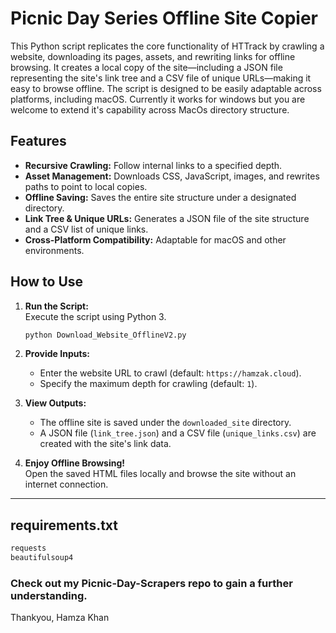 # Picnic Day Series Offline Site Copier

This Python script replicates the core functionality of HTTrack by crawling a website, downloading its pages, assets, and rewriting links for offline browsing. It creates a local copy of the site—including a JSON file representing the site's link tree and a CSV file of unique URLs—making it easy to browse offline. The script is designed to be easily adaptable across platforms, including macOS. Currently it works for windows but you are welcome to extend it's capability across MacOs directory structure.

## Features

- **Recursive Crawling:** Follow internal links to a specified depth.
- **Asset Management:** Downloads CSS, JavaScript, images, and rewrites paths to point to local copies.
- **Offline Saving:** Saves the entire site structure under a designated directory.
- **Link Tree & Unique URLs:** Generates a JSON file of the site structure and a CSV list of unique links.
- **Cross-Platform Compatibility:** Adaptable for macOS and other environments.

## How to Use

1. **Run the Script:**  
   Execute the script using Python 3.
   ```bash
   python Download_Website_OfflineV2.py
   ```

2. **Provide Inputs:**  
   - Enter the website URL to crawl (default: `https://hamzak.cloud`).
   - Specify the maximum depth for crawling (default: `1`).

3. **View Outputs:**  
   - The offline site is saved under the `downloaded_site` directory.
   - A JSON file (`link_tree.json`) and a CSV file (`unique_links.csv`) are created with the site's link data.

4. **Enjoy Offline Browsing!**  
   Open the saved HTML files locally and browse the site without an internet connection.

---

## requirements.txt

```txt
requests
beautifulsoup4
```

### Check out my Picnic-Day-Scrapers repo to gain a further understanding.

Thankyou,
Hamza Khan
